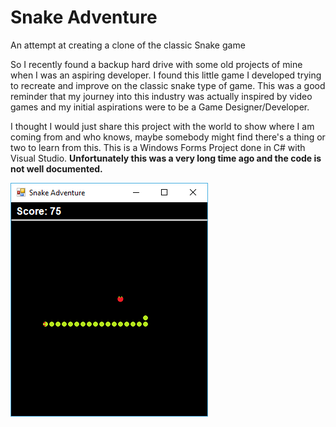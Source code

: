 # Snake Adventure
An attempt at creating a clone of the classic Snake game

So I recently found a backup hard drive with some old projects of mine when I was an aspiring developer. I found this little game I developed trying to recreate and improve on the classic snake type of game. This was a good reminder that my journey into this industry was actually inspired by video games and my initial aspirations were to be a Game Designer/Developer.

I thought I would just share this project with the world to show where I am coming from and who knows, maybe somebody might find there's a thing or two to learn from this. This is a Windows Forms Project done in C# with Visual Studio. <b>Unfortunately this was a very long time ago and the code is not well documented.</b>

![Screenshot](snake.png)
